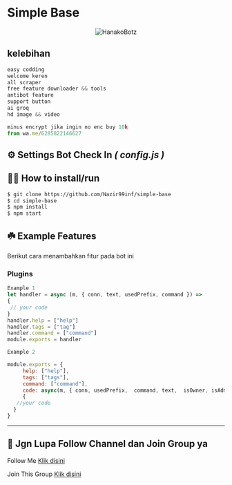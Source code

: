 # **Simple Base** 
<p align="center">
  <img title="HanakoBotz" src="https://telegra.ph/file/ac431afd5e25e9f6c0ccc-06a63da29c271d2b22.jpg">
</p>

## kelebihan
```javascript
easy codding
welcome keren
all scraper
free feature downloader && tools
antibot feature
support button
ai groq
hd image && video
```
```javascript
minus encrypt jika ingin no enc buy 10k
from wa.me/6285822146627
```

## ⚙️ Settings Bot Check In ***( config.js )***


## 👨‍💻 How to install/run


```bash
$ git clone https://github.com/Nazir99inf/simple-base
$ cd simple-base
$ npm install
$ npm start
```

## ☘️ Example Features
Berikut cara menambahkan fitur pada bot ini

### Plugins

```javascript
Example 1
let handler = async (m, { conn, text, usedPrefix, command }) => 
{
 // your code
}
handler.help = ["help"]
handler.tags = ["tag"]
handler.command = ["command"]
module.exports = handler

Example 2

module.exports = {
     help: ["help"],
     tags: ["tags"],
     command: ["command"],
     code: async(m, { conn, usedPrefix,  command, text,  isOwner, isAdmin, isBotAdmin, isPrems, chatUpdate  }) => 
     {
   //your code
  } 
}
```
---  

## 📢 Jgn Lupa Follow Channel dan Join Group ya

<p>Follow Me    <a href="https://whatsapp.com/channel/0029Vb3LR5XD38CUOYS3Ry2B">Klik disini</a></p>

<p>Join This Group   <a href="https://chat.whatsapp.com/DwiyKDLAuwjHqjPasln3WP">Klik disini</a></p>
